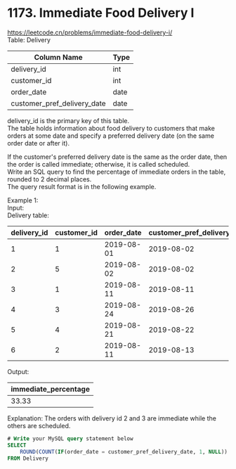 # 1173. Immediate Food Delivery I
https://leetcode.cn/problems/immediate-food-delivery-i/  
Table: Delivery

| Column Name                 | Type    |
|-----------------------------|---------|
| delivery_id                 | int     |
| customer_id                 | int     |
| order_date                  | date    |
| customer_pref_delivery_date | date    |

delivery_id is the primary key of this table.   
The table holds information about food delivery to customers that make orders at some date and specify a preferred delivery date (on the same order date or after it).  
 
If the customer's preferred delivery date is the same as the order date, then the order is called immediate; otherwise, it is called scheduled.  
Write an SQL query to find the percentage of immediate orders in the table, rounded to 2 decimal places.  
The query result format is in the following example.  
 
Example 1:  
Input:   
Delivery table:   

| delivery_id | customer_id | order_date | customer_pref_delivery_date |
|-----------------------------|---------|-----------------------------|---------|
| 1           | 1           | 2019-08-01 | 2019-08-02                  |
| 2           | 5           | 2019-08-02 | 2019-08-02                  |
| 3           | 1           | 2019-08-11 | 2019-08-11                  |
| 4           | 3           | 2019-08-24 | 2019-08-26                  |
| 5           | 4           | 2019-08-21 | 2019-08-22                  |
| 6           | 2           | 2019-08-11 | 2019-08-13                  |

Output: 

| immediate_percentage |
|-----------------------------|
| 33.33                |

Explanation: The orders with delivery id 2 and 3 are immediate while the others are scheduled.

``` sql
# Write your MySQL query statement below
SELECT
    ROUND(COUNT(IF(order_date = customer_pref_delivery_date, 1, NULL)) / COUNT(*) * 100, 2) AS immediate_percentage
FROM Delivery
```

